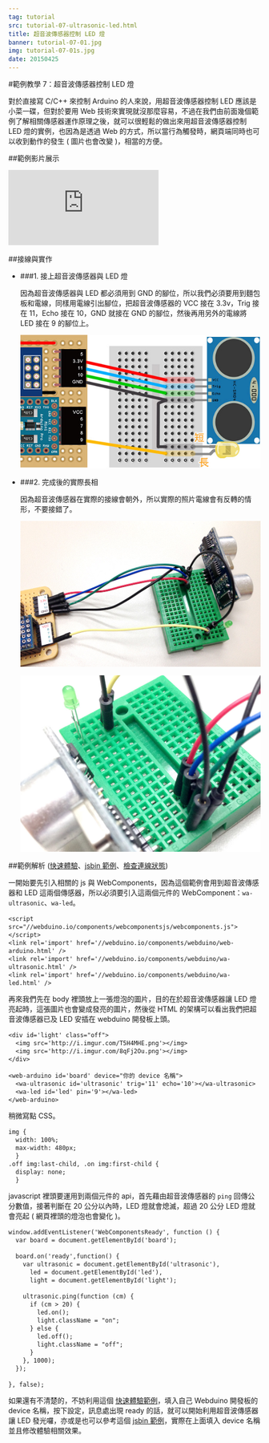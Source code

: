 ```yaml
---
tag: tutorial
src: tutorial-07-ultrasonic-led.html
title: 超音波傳感器控制 LED 燈
banner: tutorial-07-01.jpg
img: tutorial-07-01s.jpg
date: 20150425
---
```


<!-- @@master  = ../../_layout.html-->

<!-- @@block  =  meta-->

<title>範例教學 7：超音波傳感器控制 LED 燈 :::: Webduino = Web × Arduino</title>

<meta property="og:description" content="對於直接寫 C/C++ 來控制 Arduino 的人來說，用超音波傳感器控制 LED 應該是小菜一碟，但對於要用 Web 技術來實現就沒那麼容易，不過在我們由前面幾個範例了解相關傳感器運作原理之後，就可以很輕鬆的做出來用超音波傳感器控制 LED 燈的實例，也因為是透過 Web 的方式，所以當行為觸發時，網頁端同時也可以收到動作的發生 ( 圖片也會改變 )，相當的方便。">

<!-- @@close-->



<!-- @@block  =  tutorials-->
#範例教學 7：超音波傳感器控制 LED 燈

對於直接寫 C/C++ 來控制 Arduino 的人來說，用超音波傳感器控制 LED 應該是小菜一碟，但對於要用 Web 技術來實現就沒那麼容易，不過在我們由前面幾個範例了解相關傳感器運作原理之後，就可以很輕鬆的做出來用超音波傳感器控制 LED 燈的實例，也因為是透過 Web 的方式，所以當行為觸發時，網頁端同時也可以收到動作的發生 ( 圖片也會改變 )，相當的方便。

##範例影片展示

<iframe class="youtube" src="https://www.youtube.com/embed/7ED9YSy7EjA" frameborder="0" allowfullscreen></iframe>

##接線與實作

- ###1. 接上超音波傳感器與 LED 燈

	因為超音波傳感器與 LED 都必須用到 GND 的腳位，所以我們必須要用到麵包板和電線，同樣用電線引出腳位，把超音波傳感器的 VCC 接在 3.3v，Trig 接在 11，Echo 接在 10，GND 就接在 GND 的腳位，然後再用另外的電線將 LED 接在 9 的腳位上。

	![](../img/tutorials/tutorial-07-02.jpg)

- ###2. 完成後的實際長相

	因為超音波傳感器在實際的接線會朝外，所以實際的照片電線會有反轉的情形，不要接錯了。

	![](../img/tutorials/tutorial-07-03.jpg)

	![](../img/tutorials/tutorial-07-04.jpg)

##範例解析 ([快速體驗](http://webduinoio.github.io/samples/content/ultrasonic-led/index.html)、[jsbin 範例](http://jsbin.com/kucaru/5/edit?html,css,js,output)、[檢查連線狀態](http://webduino.io/device.html))

一開始要先引入相關的 js 與 WebComponents，因為這個範例會用到超音波傳感器和 LED 這兩個傳感器，所以必須要引入這兩個元件的 WebComponent：`wa-ultrasonic`、`wa-led`。

	<script src="//webduino.io/components/webcomponentsjs/webcomponents.js"></script>
	<link rel='import' href='//webduino.io/components/webduino/web-arduino.html' />
	<link rel='import' href='//webduino.io/components/webduino/wa-ultrasonic.html' />
	<link rel='import' href='//webduino.io/components/webduino/wa-led.html' />

再來我們先在 body 裡頭放上一張燈泡的圖片，目的在於超音波傳感器讓 LED 燈亮起時，這張圖片也會變成發亮的圖片，然後從 HTML 的架構可以看出我們把超音波傳感器已及 LED 安插在 webduino 開發板上頭。

	<div id='light' class="off">
	  <img src='http://i.imgur.com/T5H4MHE.png'></img>
	  <img src='http://i.imgur.com/8qFj2Ou.png'></img>
	</div>

	<web-arduino id='board' device="你的 device 名稱">
	  <wa-ultrasonic id='ultrasonic' trig='11' echo='10'></wa-ultrasonic>
	  <wa-led id='led' pin='9'></wa-led>
	</web-arduino>

稍微寫點 CSS。

	img {
	  width: 100%;
	  max-width: 480px;
	  }
	.off img:last-child, .on img:first-child {
	  display: none;
	  }

javascript 裡頭要運用到兩個元件的 api，首先藉由超音波傳感器的 `ping` 回傳公分數值，接著判斷在 20 公分以內時，LED 燈就會熄滅，超過 20 公分 LED 燈就會亮起 ( 網頁裡頭的燈泡也會變化 )。

	window.addEventListener('WebComponentsReady', function () {
	  var board = document.getElementById('board');

	  board.on('ready',function() {
	    var ultrasonic = document.getElementById('ultrasonic'),
	      led = document.getElementById('led'),
	      light = document.getElementById('light');

	    ultrasonic.ping(function (cm) {
	      if (cm > 20) {
	        led.on();
	        light.className = "on";
	      } else {
	        led.off();
	        light.className = "off";
	      }
	    }, 1000);
	  });

	}, false);

如果還有不清楚的，不妨利用這個 [快速體驗範例](http://webduinoio.github.io/samples/content/ultrasonic-led/index.html)，填入自己 Webduino 開發板的 device 名稱，按下設定，訊息處出現 ready 的話，就可以開始利用超音波傳感器讓 LED 發光囉，亦或是也可以參考這個 [jsbin 範例](http://jsbin.com/kucaru/5/edit?html,css,js,output)，實際在上面填入 device 名稱並且修改體驗相關效果。

<!-- @@close-->